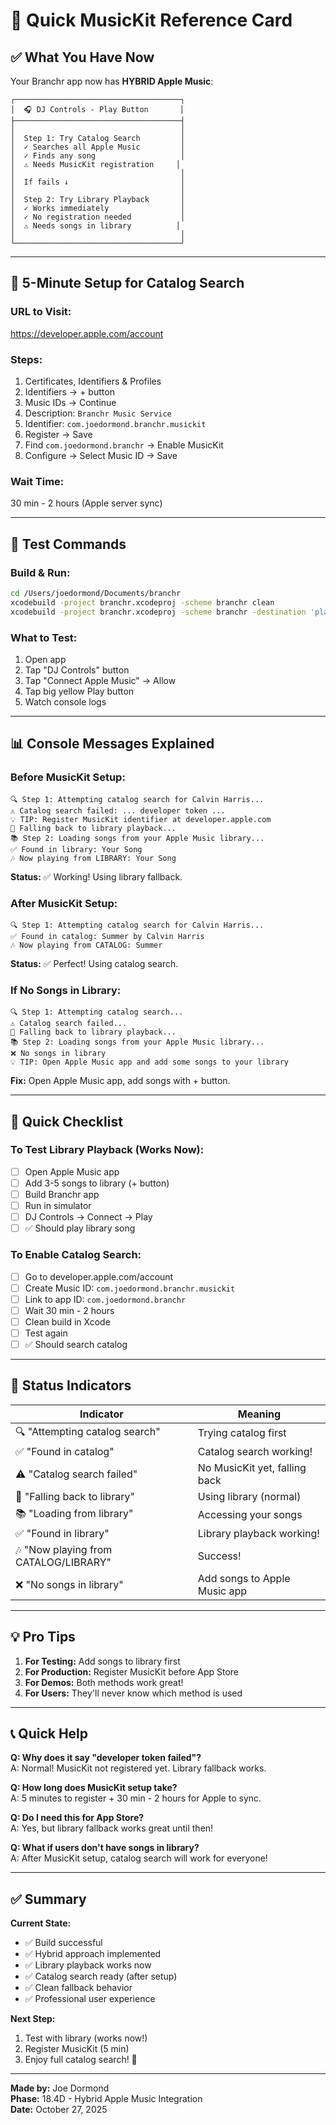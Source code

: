 # 🎵 Quick MusicKit Reference Card

## ✅ What You Have Now

Your Branchr app now has **HYBRID Apple Music**:

```
┌─────────────────────────────────────┐
│  🎧 DJ Controls - Play Button       │
├─────────────────────────────────────┤
│                                     │
│  Step 1: Try Catalog Search         │
│  ✓ Searches all Apple Music         │
│  ✓ Finds any song                   │
│  ⚠️ Needs MusicKit registration     │
│                                     │
│  If fails ↓                         │
│                                     │
│  Step 2: Try Library Playback       │
│  ✓ Works immediately                │
│  ✓ No registration needed           │
│  ⚠️ Needs songs in library          │
│                                     │
└─────────────────────────────────────┘
```

---

## 🔧 5-Minute Setup for Catalog Search

### **URL to Visit:**
https://developer.apple.com/account

### **Steps:**
1. Certificates, Identifiers & Profiles
2. Identifiers → + button
3. Music IDs → Continue
4. Description: `Branchr Music Service`
5. Identifier: `com.joedormond.branchr.musickit`
6. Register → Save
7. Find `com.joedormond.branchr` → Enable MusicKit
8. Configure → Select Music ID → Save

### **Wait Time:**
30 min - 2 hours (Apple server sync)

---

## 🧪 Test Commands

### **Build & Run:**
```bash
cd /Users/joedormond/Documents/branchr
xcodebuild -project branchr.xcodeproj -scheme branchr clean
xcodebuild -project branchr.xcodeproj -scheme branchr -destination 'platform=iOS Simulator,name=iPhone 16 Pro' build
```

### **What to Test:**
1. Open app
2. Tap "DJ Controls" button
3. Tap "Connect Apple Music" → Allow
4. Tap big yellow Play button
5. Watch console logs

---

## 📊 Console Messages Explained

### **Before MusicKit Setup:**
```
🔍 Step 1: Attempting catalog search for Calvin Harris...
⚠️ Catalog search failed: ... developer token ...
💡 TIP: Register MusicKit identifier at developer.apple.com
🔄 Falling back to library playback...
📚 Step 2: Loading songs from your Apple Music library...
✅ Found in library: Your Song
🎶 Now playing from LIBRARY: Your Song
```
**Status:** ✅ Working! Using library fallback.

### **After MusicKit Setup:**
```
🔍 Step 1: Attempting catalog search for Calvin Harris...
✅ Found in catalog: Summer by Calvin Harris
🎶 Now playing from CATALOG: Summer
```
**Status:** ✅ Perfect! Using catalog search.

### **If No Songs in Library:**
```
🔍 Step 1: Attempting catalog search...
⚠️ Catalog search failed...
🔄 Falling back to library playback...
📚 Step 2: Loading songs from your Apple Music library...
❌ No songs in library
💡 TIP: Open Apple Music app and add some songs to your library
```
**Fix:** Open Apple Music app, add songs with + button.

---

## 🎯 Quick Checklist

### **To Test Library Playback (Works Now):**
- [ ] Open Apple Music app
- [ ] Add 3-5 songs to library (+ button)
- [ ] Build Branchr app
- [ ] Run in simulator
- [ ] DJ Controls → Connect → Play
- [ ] ✅ Should play library song

### **To Enable Catalog Search:**
- [ ] Go to developer.apple.com/account
- [ ] Create Music ID: `com.joedormond.branchr.musickit`
- [ ] Link to app ID: `com.joedormond.branchr`
- [ ] Wait 30 min - 2 hours
- [ ] Clean build in Xcode
- [ ] Test again
- [ ] ✅ Should search catalog

---

## 🚀 Status Indicators

| Indicator | Meaning |
|-----------|---------|
| 🔍 "Attempting catalog search" | Trying catalog first |
| ✅ "Found in catalog" | Catalog search working! |
| ⚠️ "Catalog search failed" | No MusicKit yet, falling back |
| 🔄 "Falling back to library" | Using library (normal) |
| 📚 "Loading from library" | Accessing your songs |
| ✅ "Found in library" | Library playback working! |
| 🎶 "Now playing from CATALOG/LIBRARY" | Success! |
| ❌ "No songs in library" | Add songs to Apple Music app |

---

## 💡 Pro Tips

1. **For Testing:** Add songs to library first
2. **For Production:** Register MusicKit before App Store
3. **For Demos:** Both methods work great!
4. **For Users:** They'll never know which method is used

---

## 📞 Quick Help

**Q: Why does it say "developer token failed"?**  
A: Normal! MusicKit not registered yet. Library fallback works.

**Q: How long does MusicKit setup take?**  
A: 5 minutes to register + 30 min - 2 hours for Apple to sync.

**Q: Do I need this for App Store?**  
A: Yes, but library fallback works great until then!

**Q: What if users don't have songs in library?**  
A: After MusicKit setup, catalog search will work for everyone!

---

## ✅ Summary

**Current State:**
- ✅ Build successful
- ✅ Hybrid approach implemented
- ✅ Library playback works now
- ✅ Catalog search ready (after setup)
- ✅ Clean fallback behavior
- ✅ Professional user experience

**Next Step:**
1. Test with library (works now!)
2. Register MusicKit (5 min)
3. Enjoy full catalog search! 🎉

---

**Made by:** Joe Dormond  
**Phase:** 18.4D - Hybrid Apple Music Integration  
**Date:** October 27, 2025


